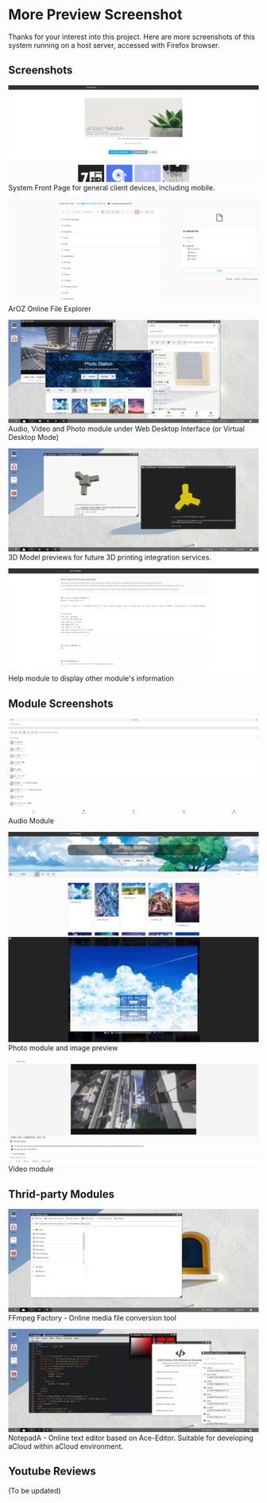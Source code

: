 # More Preview Screenshot
Thanks for your interest into this project. Here are more screenshots of this system running on a host server, accessed with Firefox browser.

## Screenshots

![Image](index.png)
System Front Page for general client devices, including mobile.

![Image](fileexp-mod.png)
ArOZ Online File Explorer

![Image](vdi-media.png)
Audio, Video and Photo module under Web Desktop Interface (or Virtual Desktop Mode)

![Image](3model.png)
3D Model previews for future 3D printing integration services.

![Image](help.png)
Help module to display other module's information

## Module Screenshots
![Image](aud-mod.png)
Audio Module

![Image](photo-mod.png)
![Image](photo-mod-preview.png)
Photo module and image preview

![Image](vidmod.png)
Video module

## Thrid-party Modules
![Image](ffmpegfactory.png)
FFmpeg Factory - Online media file conversion tool

![Image](notepada.png)
NotepadA - Online text editor based on Ace-Editor. Suitable for developing aCloud within aCloud environment.

## Youtube Reviews
(To be updated)
